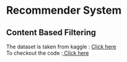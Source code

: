 # Recommender System

## Content Based Filtering
The dataset is taken from kaggle : <a href="https://www.kaggle.com/datasets/tmdb/tmdb-movie-metadata">Click here </a>
<br>
To checkout the code :<a href="https://github.com/pushpakgote/recommender_system/blob/8e2ec6464721ca0f997428c0c02a8751c1f906df/Content%20based%20filtering/recommender-system-movies-content-based-filter.ipynb"> Click here </a>
